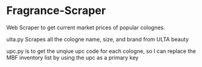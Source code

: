 # Fragrance-Scraper

Web Scraper to get current market prices of popular colognes. 

ulta.py Scrapes all the cologne name, size, and brand from ULTA beauty

upc.py is to get the unqiue upc code for each cologne, so I can replace the MBF inventory list by using the upc as a primary key
